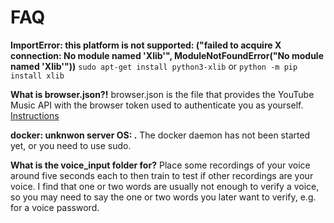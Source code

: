 # FAQ
**ImportError: this platform is not supported: ("failed to acquire X connection: No module named 'Xlib'", ModuleNotFoundError("No module named 'Xlib'"))**
`sudo apt-get install python3-xlib` or `python -m pip install xlib`

**What is browser.json?!**
browser.json is the file that provides the YouTube Music API with the browser token used to authenticate you as yourself. [Instructions](https://ytmusicapi.readthedocs.io/en/stable/setup/browser.html)

**docker: unknwon server OS: .**
The docker daemon has not been started yet, or you need to use sudo.

**What is the voice_input folder for?**
Place some recordings of your voice around five seconds each to then train to test if other recordings are your voice. I find that one or two words are usually not enough to verify a voice, so you may need to say the one or two words you later want to verify, e.g. for a voice password.